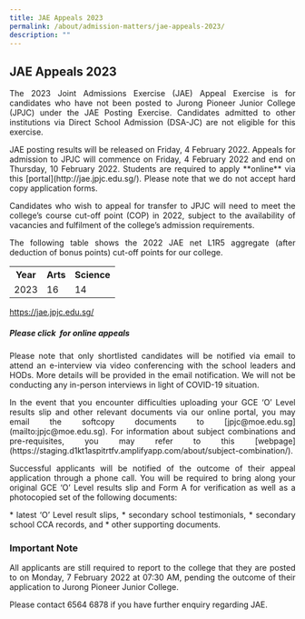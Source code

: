 ```yaml
---
title: JAE Appeals 2023
permalink: /about/admission-matters/jae-appeals-2023/
description: ""
---
```

<div align=justify>
<h2>JAE Appeals 2023</h2>
	


<p>The 2023 Joint Admissions Exercise (JAE) Appeal Exercise is for candidates who have not been posted to Jurong Pioneer Junior College (JPJC) under the JAE Posting Exercise. Candidates admitted to other institutions via Direct School Admission (DSA-JC) are not eligible for this exercise.</p>

<p>JAE posting results will be released on Friday, 4 February 2022. Appeals for admission to JPJC will commence on Friday, 4 February 2022 and end on Thursday, 10 February 2022. Students are required to apply **online** via this [portal](http://jae.jpjc.edu.sg/). Please note that we do not accept hard copy application forms.</P>

<p>Candidates who wish to appeal for transfer to JPJC will need to meet the college’s course cut-off point (COP) in 2022, subject to the availability of vacancies and fulfilment of the college’s admission requirements.</P>

<p>The following table shows the 2022 JAE net L1R5 aggregate (after deduction of bonus points) cut-off points for our college.</P>

         
<table style=”width:100%”>  
<tr>  
<th>Year</th>  
<th>Arts</th>  
<th>Science</th>  
</tr>  
  

<tr>  
<td>2023</td>  
<td>16</td>  
<td>14</td>  
</tr>
</table>

https://jae.jpjc.edu.sg/
<h5>Please click  for online appeals</h5>

<p>Please note that only shortlisted candidates will be notified via email to attend an e-interview via video conferencing with the school leaders and HODs. More details will be provided in the email notification. We will not be conducting any in-person interviews in light of COVID-19 situation.</p>

<p>In the event that you encounter difficulties uploading your GCE ‘O’ Level results slip and other relevant documents via our online portal, you may email the softcopy documents to [jpjc@moe.edu.sg](mailto:jpjc@moe.edu.sg). For information about subject combinations and pre-requisites, you may refer to this [webpage](https://staging.d1kt1aspitrtfv.amplifyapp.com/about/subject-combination/).</p>

<p>Successful applicants will be notified of the outcome of their appeal application through a phone call. You will be required to bring along your original GCE ‘O’ Level results slip and Form A for verification as well as a photocopied set of the following documents:</p>
*   latest ‘O’ Level result slips,
*   secondary school testimonials,
*   secondary school CCA records, and
*   other supporting documents.

<h3>Important Note</h3>
<p>All applicants are still required to report to the college that they are posted to on Monday, 7 February 2022 at 07:30 AM, pending the outcome of their application to Jurong Pioneer Junior College.</p>

<p>Please contact 6564 6878 if you have further enquiry regarding JAE.</p></div>